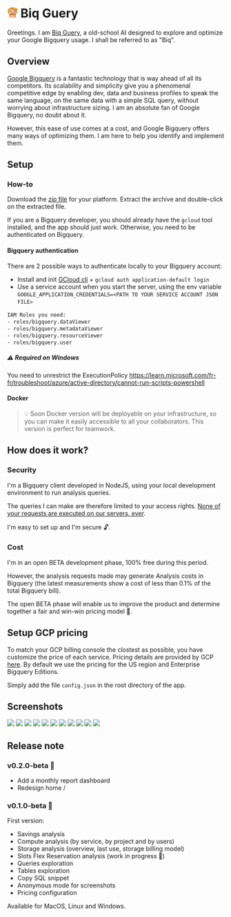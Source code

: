 # ![Biq Guery](/img/icon-small.png) Biq Guery 

Greetings. I am [Biq Guery](https://biqguery.com), a old-school AI designed to explore and optimize your Google Bigquery usage. I shall be referred to as "Biq".

## Overview
[Google Bigquery](https://cloud.google.com/bigquery) is a fantastic technology that is way ahead of all its competitors. Its scalability and simplicity give you a phenomenal competitive edge by enabling dev, data and business profiles to speak the same language, on the same data with a simple SQL query, without worrying about infrastructure sizing. I am an absolute fan of Google Bigquery, no doubt about it.

However, this ease of use comes at a cost, and Google Bigquery offers many ways of optimizing them. I am here to help you identify and implement them.

## Setup

### How-to

Download the [zip file](https://biqguery.com/#download) for your platform. Extract the archive and double-click on the extracted file.

If you are a Bigquery developer, you should already have the `gcloud` tool installed, and the app should just work. Otherwise, you need to be authenticated on Bigquery.

#### Bigquery authentication

There are 2 possible ways to authenticate locally to your Bigquery account: 
- Install and init [GCloud cli](https://cloud.google.com/sdk/docs/downloads-interactive) + `gcloud auth application-default login`
- Use a service account when you start the server, using the env variable `GOOGLE_APPLICATION_CREDENTIALS=<PATH TO YOUR SERVICE ACCOUNT JSON FILE>`

```
IAM Roles you need:
- roles/bigquery.dataViewer
- roles/bigquery.metadataViewer
- roles/bigquery.resourceViewer
- roles/bigquery.user
```

##### ⚠️ Required on Windows
You need to unrestrict the ExecutionPolicy
https://learn.microsoft.com/fr-fr/troubleshoot/azure/active-directory/cannot-run-scripts-powershell

#### Docker

> 💡 Soon Docker version will be deployable on your infrastructure, so you can make it easily accessible to all your collaborators. This version is perfect for teamwork.

## How does it work?

### Security

I'm a Bigquery client developed in NodeJS, using your local development environment to run analysis queries.

The queries I can make are therefore limited to your access rights. <ins>None of your requests are executed on our servers, ever</ins>.

I'm easy to set up and I'm secure 🔓.

### Cost

I'm in an open BETA development phase, 100% free during this period.

However, the analysis requests made may generate Analysis costs in Bigquery (the latest measurements show a cost of less than 0.1% of the total Bigquery bill).

The open BETA phase will enable us to improve the product and determine together a fair and win-win pricing model 💪.

## Setup GCP pricing

To match your GCP billing console the clostest as possible, you have customize the price of each service. Pricing details are provided by GCP [here](https://cloud.google.com/skus). By default we use the pricing for the US region and Enterprise Bigquery Editions.

Simply add the file `config.json` in the root directory of the app.

## Screenshots

<img src="https://biqguery.com/img/screenshots/root.webp" height="200"> <img src="https://biqguery.com/img/screenshots/monthly-report.webp" height="200"> <img src="https://biqguery.com/img/screenshots/savings.webp" height="200"> <img src="https://biqguery.com/img/screenshots/compute-service.webp" height="200"> <img src="https://biqguery.com/img/screenshots/compute-user.webp" height="200"> <img src="https://biqguery.com/img/screenshots/slot-reservations.webp" height="200"> <img src="https://biqguery.com/img/screenshots/queries.webp" height="200"> <img src="https://biqguery.com/img/screenshots/storage-overview.webp" height="200"> <img src="https://biqguery.com/img/screenshots/storage-usage.webp" height="200"> <img src="https://biqguery.com/img/screenshots/storage-dataset.webp" height="200"> <img src="https://biqguery.com/img/screenshots/tables.webp" height="200">

## Release note

### v0.2.0-beta 🍇️

- Add a monthly report dashboard
- Redesign home /

### v0.1.0-beta 🍓

First version:

- Savings analysis
- Compute analysis (by service, by project and by users)
- Storage analysis (overview, last use, storage billing model)
- Slots Flex Reservation analysis (work in progress 🚧)
- Queries exploration
- Tables exploration
- Copy SQL snippet
- Anonymous mode for screenshots
- Pricing configuration

Available for MacOS, Linux and Windows.

